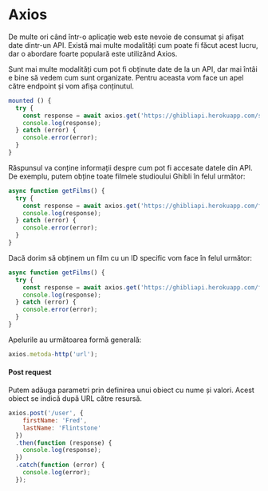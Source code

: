 # Axios

De multe ori când într-o aplicație web este nevoie de consumat și afișat date dintr-un API. Există mai multe modalități cum poate fi făcut acest lucru, dar o abordare foarte populară este utilizând Axios.

Sunt mai multe modalități cum pot fi obținute date de la un API, dar mai întâi e bine să vedem cum sunt organizate. Pentru aceasta vom face un apel către endpoint și vom afișa conținutul. 

```javascript
mounted () {
  try {
    const response = await axios.get('https://ghibliapi.herokuapp.com/swagger.yaml');
    console.log(response);
  } catch (error) {
    console.error(error);
  }
}
```

Răspunsul va conține informații despre cum pot fi accesate datele din API. De exemplu, putem obține toate filmele studioului Ghibli în felul următor:

```javascript
async function getFilms() {
  try {
    const response = await axios.get('https://ghibliapi.herokuapp.com/films');
    console.log(response);
  } catch (error) {
    console.error(error);
  }
}
```

Dacă dorim să obținem un film cu un ID specific vom face în felul următor:

```javascript
async function getFilms() {
  try {
    const response = await axios.get('https://ghibliapi.herokuapp.com/films/2baf70d1-42bb-4437-b551-e5fed5a87abe');
    console.log(response);
  } catch (error) {
    console.error(error);
  }
}
```

Apelurile au următoarea formă generală: 

```javascript
axios.metoda-http('url');
```

#### Post request

Putem adăuga parametri prin definirea unui obiect cu nume și valori. Acest obiect se indică după URL către resursă.

```javascript
axios.post('/user', {
    firstName: 'Fred',
    lastName: 'Flintstone'
  })
  .then(function (response) {
    console.log(response);
  })
  .catch(function (error) {
    console.log(error);
  });
```



